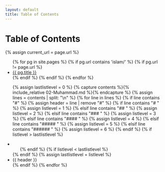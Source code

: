 ```yaml
---
layout: default
title: Table of Contents
---
```


<h1>Table of Contents</h1>

{% assign current_url = page.url %}

<ul>
  {% for pg in site.pages %}
    {% if pg.url contains 'islam/' %}
    {% if pg.url != page.url %}
      <li>
        <a href="{{ pg.url }}">{{ pg.title }}</a>
      </li>
    {% endif %}
    {% endif %}
  {% endfor %}
</ul>

<ul>

{% assign lastlistlevel = 0 %}
{% capture contents %}{% include_relative 02-Muhammad.md %}{% endcapture %}
{% assign lines = contents | split: "\n" %}
{% for line in lines %}
 {% if line contains "#" %}
  {% assign header = line | remove "#" %}
  {% if line contains "# " %}
    {% assign listlevel = 1 %}
  {% elsif line contains "## " %}
    {% assign listlevel = 2 %}
  {% elsif line contains "### " %}
    {% assign listlevel = 3 %}
  {% elsif line contains "#### " %}
    {% assign listlevel = 4 %}
  {% elsif line contains "##### " %}
    {% assign listlevel = 5 %}
  {% elsif line contains "###### " %}
    {% assign listlevel = 6 %}
  {% endif %}
  {% if listlevel > lastlistlevel %}
   <li>
   <ul>
  {% endif %}
  {% if listlevel < lastlistlevel %}
   </ul>
   </li>
  {% endif %}
  {% assign lastlistlevel = listlevel %}
  <li>{{ header }}</li>
 {% endif %}
{% endfor %}
